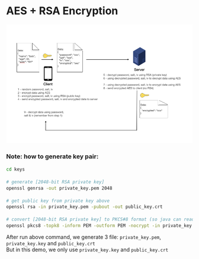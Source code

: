 # AES + RSA Encryption

![flow.png](https://github.com/ponnreay/rsa_aes_example/blob/main/docs/flow.png?raw=true)

### Note: how to generate key pair:
```bash
cd keys

# generate [2048-bit RSA private key]
openssl genrsa -out private_key.pem 2048

# get public key from private key above
openssl rsa -in private_key.pem -pubout -out public_key.crt

# convert [2048-bit RSA private key] to PKCS#8 format (so java can read it)
openssl pkcs8 -topk8 -inform PEM -outform PEM -nocrypt -in private_key.pem -out private_key.key
```
After run above command, we generate 3 file: `private_key.pem`, `private_key.key` and `public_key.crt` <br/>
But in this demo, we only use `private_key.key` and `public_key.crt`



